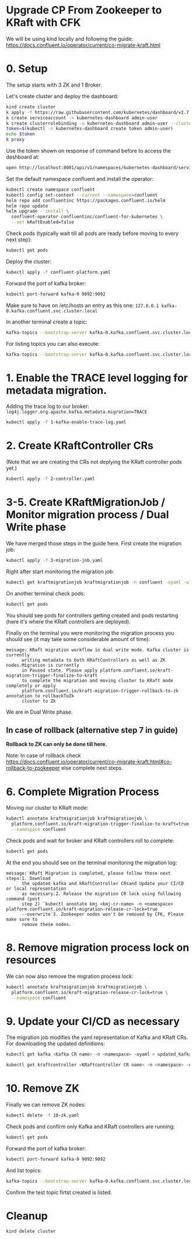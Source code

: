 # Upgrade CP From Zookeeper to KRaft with CFK

We will be using kind locally and following the guide: https://docs.confluent.io/operator/current/co-migrate-kraft.html 

# 0. Setup

The setup starts with 3 ZK and 1 Broker.

Let's create cluster and deploy the dashboard:

```bash
kind create cluster
k apply -f https://raw.githubusercontent.com/kubernetes/dashboard/v2.7.0/aio/deploy/recommended.yaml --context kind-kind
k create serviceaccount -n kubernetes-dashboard admin-user
k create clusterrolebinding -n kubernetes-dashboard admin-user --clusterrole cluster-admin --serviceaccount=kubernetes-dashboard:admin-user
token=$(kubectl -n kubernetes-dashboard create token admin-user)
echo $token
k proxy
```

Use the token shown on response of command before to access the dashboard at:

```bash
open http://localhost:8001/api/v1/namespaces/kubernetes-dashboard/services/https:kubernetes-dashboard:/proxy/\#/workloads\?namespace\=_all
```

Set the default namespace confluent and install the operator:

```bash
kubectl create namespace confluent
kubectl config set-context --current --namespace=confluent
helm repo add confluentinc https://packages.confluent.io/helm
helm repo update
helm upgrade --install \
  confluent-operator confluentinc/confluent-for-kubernetes \
  --set kRaftEnabled=false
```

Check pods (typically wait till all pods are ready before moving to every next step):

```bash
kubectl get pods
```

Deploy the cluster:

```bash
kubectl apply -f confluent-platform.yaml
```

Forward the port of kafka broker:

```bash
kubectl port-forward kafka-0 9092:9092
```

Make sure to have on /etc/hosts an entry as this one: 
`127.0.0.1 kafka-0.kafka.confluent.svc.cluster.local`

In another terminal create a topic:

```bash
kafka-topics --bootstrap-server kafka-0.kafka.confluent.svc.cluster.local:9092 --topic test --create --partitions 1 --replication-factor 1
```

For listing topics you can also execute:

```bash
kafka-topics --bootstrap-server kafka-0.kafka.confluent.svc.cluster.local:9092 --list
```

# 1. Enable the TRACE level logging for metadata migration.

Adding the trace log to our broker:
`log4j.logger.org.apache.kafka.metadata.migration=TRACE`

```bash
kubectl apply -f 1-kafka-enable-trace-log.yaml
```

# 2. Create KRaftController CRs

(Note that we are creating the CRs not deplying the KRaft controller pods yet.)

```bash
kubectl apply -f 2-controller.yaml
```

# 3-5. Create KRaftMigrationJob / Monitor migration process / Dual Write phase

We have merged those steps in the guide here. First create the migration job:

```bash
kubectl apply -f 3-migration-job.yaml
```

Right after start monitoring the migration job:

```bash
kubectl get kraftmigrationjob kraftmigrationjob -n confluent -oyaml -w
```

On another terminal check pods:

```bash
kubectl get pods
```

You should see pods for controllers getting created and pods restarting (here it's where the KRaft controllers are deployed).

Finally on the terminal you were monitoring the migration process you should see (it may take some considerable amount of time):

```
message: KRaft migration workflow in dual write mode. Kafka cluster is currently
      writing metadata to both KRaftControllers as well as ZK nodes.Migration is currently
      in Paused state. Please apply platform.confluent.io/kraft-migration-trigger-finalize-to-kraft
      to complete the migration and moving cluster to KRaft mode completely or apply
      platform.confluent.io/kraft-migration-trigger-rollback-to-zk annotation to rollbackToZk
      cluster to Zk
```

We are in Dual Write phase. 

## In case of rollback (alternative step 7 in guide)

**Rollback to ZK can only be done till here.**

Note: In case of rollback check https://docs.confluent.io/operator/current/co-migrate-kraft.html#co-rollback-to-zookeeper else complete next steps.

# 6. Complete Migration Process

Moving our cluster to KRaft mode:

```bash
kubectl annotate kraftmigrationjob kraftmigrationjob \
  platform.confluent.io/kraft-migration-trigger-finalize-to-kraft=true \
  --namespace confluent
```

Check pods and wait for broker and KRaft controllers roll to complete:

```bash
kubectl get pods
```

At the end you should see on the terminal monitoring the migration log:

```
message: KRaft Migration is completed, please follow these next steps:1. Download
      the updated kafka and kRaftController CRsand Update your CI/CD or local representation
      as necessary.2. Release the migration CR lock using following command (post
      step 2) `kubectl annotate kmj <kmj-cr-name> -n <namespace> platform.confluent.io/kraft-migration-release-cr-lock=true
      --overwrite`3. Zookeeper nodes won't be removed by CFK, Please make sure to
      remove these nodes.
```

# 8. Remove migration process lock on resources

We can now also remove the migration process lock:

```bash
kubectl annotate kraftmigrationjob kraftmigrationjob \
  platform.confluent.io/kraft-migration-release-cr-lock=true \
  --namespace confluent
```

# 9. Update your CI/CD as necessary

The migration job modifies the yaml representation of Kafka and KRaft CRs. For downloading the updated definitions:

```bash
kubectl get kafka <Kafka CR name> -n <namespace> -oyaml > updated_kafka.yaml

kubectl get kraftcontroller <KRaftcontroller CR name> -n <namespace> -oyaml > updated_kraftcontroller.yaml
```

# 10. Remove ZK

Finally we can remove ZK nodes:

```bash
kubectl delete -f 10-zk.yaml
```

Check pods and confirm only Kafka and KRaft controllers are running:

```bash
kubectl get pods
```

Forward the port of kafka broker:

```bash
kubectl port-forward kafka-0 9092:9092
```

And list topics:

```bash
kafka-topics --bootstrap-server kafka-0.kafka.confluent.svc.cluster.local:9092 --list
```

Confirm the test topic firtst created is listed.

# Cleanup

```bash
kind delete cluster
```